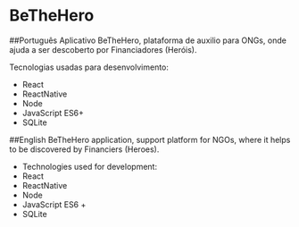 # BeTheHero

##Português
Aplicativo BeTheHero, plataforma de auxilio para ONGs, onde ajuda a ser descoberto por  Financiadores (Heróis).

Tecnologias usadas para desenvolvimento:
- React
- ReactNative
- Node
- JavaScript ES6+
- SQLite


##English
BeTheHero application, support platform for NGOs, where it helps to be discovered by Financiers (Heroes).

- Technologies used for development:
- React
- ReactNative
- Node
- JavaScript ES6 +
- SQLite